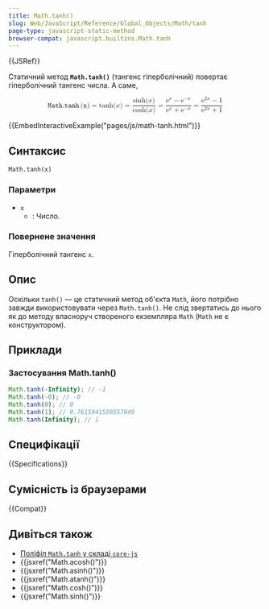 ```yaml
---
title: Math.tanh()
slug: Web/JavaScript/Reference/Global_Objects/Math/tanh
page-type: javascript-static-method
browser-compat: javascript.builtins.Math.tanh
---
```


{{JSRef}}

Статичний метод **`Math.tanh()`** (тангенс гіперболічний) повертає гіперболічний тангенс числа. А саме,

<math display="block"><semantics><mrow><mrow><mo lspace="0em" rspace="0.16666666666666666em">𝙼𝚊𝚝𝚑.𝚝𝚊𝚗𝚑</mo><mo stretchy="false">(</mo><mi>𝚡</mi><mo stretchy="false">)</mo></mrow><mo>=</mo><mo lspace="0em" rspace="0em">tanh</mo><mo stretchy="false">(</mo><mi>x</mi><mo stretchy="false">)</mo><mo>=</mo><mfrac><mrow><mo lspace="0em" rspace="0em">sinh</mo><mo stretchy="false">(</mo><mi>x</mi><mo stretchy="false">)</mo></mrow><mrow><mo lspace="0em" rspace="0em">cosh</mo><mo stretchy="false">(</mo><mi>x</mi><mo stretchy="false">)</mo></mrow></mfrac><mo>=</mo><mfrac><mrow><msup><mi mathvariant="normal">e</mi><mi>x</mi></msup><mo>−</mo><msup><mi mathvariant="normal">e</mi><mrow><mo>−</mo><mi>x</mi></mrow></msup></mrow><mrow><msup><mi mathvariant="normal">e</mi><mi>x</mi></msup><mo>+</mo><msup><mi mathvariant="normal">e</mi><mrow><mo>−</mo><mi>x</mi></mrow></msup></mrow></mfrac><mo>=</mo><mfrac><mrow><msup><mi mathvariant="normal">e</mi><mrow><mn>2</mn><mi>x</mi></mrow></msup><mo>−</mo><mn>1</mn></mrow><mrow><msup><mi mathvariant="normal">e</mi><mrow><mn>2</mn><mi>x</mi></mrow></msup><mo>+</mo><mn>1</mn></mrow></mfrac></mrow><annotation encoding="TeX">\mathtt{\operatorname{Math.tanh}(x)} = \tanh(x) = \frac{\sinh(x)}{\cosh(x)} = \frac{\mathrm{e}^x - \mathrm{e}^{-x}}{\mathrm{e}^x + \mathrm{e}^{-x}} = \frac{\mathrm{e}^{2x} - 1}{\mathrm{e}^{2x}+1}</annotation></semantics></math>

{{EmbedInteractiveExample("pages/js/math-tanh.html")}}

## Синтаксис

```js-nolint
Math.tanh(x)
```

### Параметри

- `x`
  - : Число.

### Повернене значення

Гіперболічний тангенс `x`.

## Опис

Оскільки `tanh()` — це статичний метод об'єкта `Math`, його потрібно завжди використовувати через `Math.tanh()`. Не слід звертатись до нього як до методу власноруч створеного екземпляра `Math` (`Math` не є конструктором).

## Приклади

### Застосування Math.tanh()

```js
Math.tanh(-Infinity); // -1
Math.tanh(-0); // -0
Math.tanh(0); // 0
Math.tanh(1); // 0.7615941559557649
Math.tanh(Infinity); // 1
```

## Специфікації

{{Specifications}}

## Сумісність із браузерами

{{Compat}}

## Дивіться також

- [Поліфіл `Math.tanh` у складі `core-js`](https://github.com/zloirock/core-js#ecmascript-math)
- {{jsxref("Math.acosh()")}}
- {{jsxref("Math.asinh()")}}
- {{jsxref("Math.atanh()")}}
- {{jsxref("Math.cosh()")}}
- {{jsxref("Math.sinh()")}}
